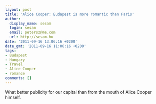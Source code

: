 ```yaml
---
layout: post
title: 'Alice Cooper: Budapest is more romantic than Paris'
author:
  display_name: sesam
  login: sesam
  email: petersz@me.com
  url: http://sesam.hu
date: '2011-09-16 13:06:16 +0200'
date_gmt: '2011-09-16 11:06:16 +0200'
tags:
- Budapest
- Hungary
- Travel
- Alice Cooper
- romance
comments: []
---
```


What better publicity for our capital than from the mouth of Alice Cooper himself.
